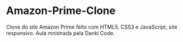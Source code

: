 # Amazon-Prime-Clone
Clone do site Amazon Prime feito com HTML5, CSS3 e JavaScript, site responsivo. Aula mnistrada pela Danki Code.
